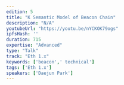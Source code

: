 ```yaml
---
edition: 5
title: "K Semantic Model of Beacon Chain"
description: "N/A"
youtubeUrl: "https://youtu.be/nYCKOK79ogs"
ipfsHash: ''
duration: 715
expertise: "Advanced"
type: "Talk"
track: "Eth 1.x"
keywords: ['beacon',' technical']
tags: ['Eth 1.x']
speakers: ['Daejun Park']
---
```

